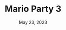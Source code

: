 ---
layout: n64
title: "Mario Party 3"
categories:
 - approved
 - n64
 - universal
 - safe
tags:
- board game
- mario
- mario party
series:
- mario
date: May 23, 2023
permalink: /games/mario-party-3/play/details
publisher: Nintendo
gid: mario-party-3
edition: us
---